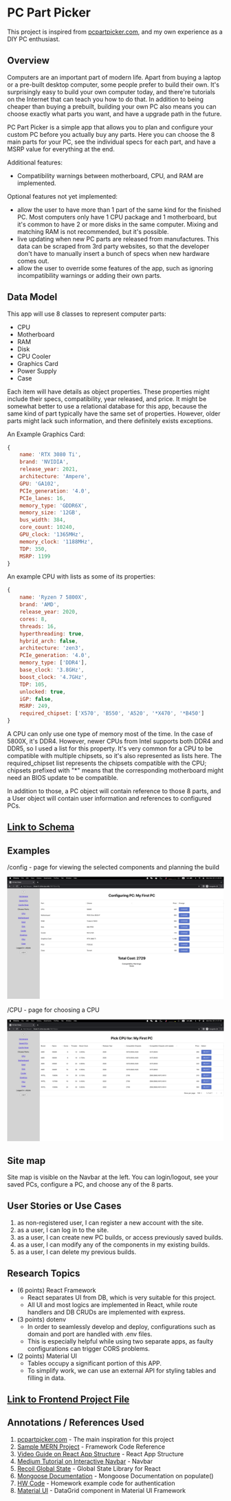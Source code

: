 # PC Part Picker 
This project is inspired from [pcpartpicker.com](pcpartpicker.com), and my own experience as a DIY PC enthusiast. 

## Overview

Computers are an important part of modern life. Apart from buying a laptop or a pre-built desktop computer, some people prefer to build their own. It's surprisingly easy to build your own computer today, and there're tutorials on the Internet that can teach you how to do that. In addition to being cheaper than buying a prebuilt, building your own PC also means you can choose exactly what parts you want, and have a upgrade path in the future. 

PC Part Picker is a simple app that allows you to plan and configure your custom PC before you actually buy any parts. Here you can choose the 8 main parts for your PC, see the individual specs for each part, and have a MSRP value for everything at the end. 

Additional features:
* Compatibility warnings between motherboard, CPU, and RAM are implemented. 

Optional features not yet implemented: 
* allow the user to have more than 1 part of the same kind for the finished PC. Most computers only have 1 CPU package and 1 motherboard, but it's common to have 2 or more disks in the same computer. Mixing and matching RAM is not recommended, but it's possible. 
* live updating when new PC parts are released from manufactures. This data can be scraped from 3rd party websites, so that the developer don't have to manually insert a bunch of specs when new hardware comes out.
* allow the user to override some features of the app, such as ignoring incompatibility warnings or adding their own parts. 

## Data Model

This app will use 8 classes to represent computer parts:
* CPU
* Motherboard
* RAM
* Disk
* CPU Cooler
* Graphics Card
* Power Supply
* Case

Each item will have details as object properties. These properties might include their specs, compatibility, year released, and price. 
It might be somewhat better to use a relational database for this app, because the same kind of part typically have the same set of properties. However, older parts might lack such information, and there definitely exists exceptions. 

An Example Graphics Card:

```javascript
{
	name: 'RTX 3080 Ti',
	brand: 'NVIDIA',
	release_year: 2021,
	architecture: 'Ampere',
	GPU: 'GA102',
	PCIe_generation: '4.0',
	PCIe_lanes: 16,
	memory_type: 'GDDR6X',
	memory_size: '12GB',
	bus_width: 384,
	core_count: 10240,
	GPU_clock: '1365MHz',
	memory_clock: '1188MHz',
	TDP: 350,
	MSRP: 1199
}
```

An example CPU with lists as some of its properties:

```javascript
{
	name: 'Ryzen 7 5800X',
	brand: 'AMD',
	release_year: 2020,
	cores: 8,
	threads: 16,
	hyperthreading: true,
	hybrid_arch: false,
	architecture: 'zen3',
	PCIe_generation: '4.0',
	memory_type: ['DDR4'],
	base_clock: '3.8GHz',
	boost_clock: '4.7GHz',
	TDP: 105,
	unlocked: true,
	iGP: false,
	MSRP: 249,
	required_chipset: ['X570', 'B550', 'A520', '*X470', '*B450']
}
```

A CPU can only use one type of memory most of the time. In the case of 5800X, it's DDR4. However, newer CPUs from Intel supports both DDR4 and DDR5, so I used a list for this property.
It's very common for a CPU to be compatible with multiple chipsets, so it's also represented as lists here. The required_chipset list represents the chipsets compatible with the CPU; chipsets prefixed with "*" means that the corresponding motherboard might need an BIOS update to be compatible. 

In addition to those, a PC object will contain reference to those 8 parts, and a User object will contain user information and references to configured PCs. 

## [Link to Schema](db.mjs) 

## Examples

/config - page for viewing the selected components and planning the build

![config](documentation/config.png)

/CPU - page for choosing a CPU

![CPU](documentation/CPU.png)

## Site map

Site map is visible on the Navbar at the left. You can login/logout, see your saved PCs, configure a PC, and choose any of the 8 parts.

## User Stories or Use Cases

1. as non-registered user, I can register a new account with the site.
2. as a user, I can log in to the site.
3. as a user, I can create new PC builds, or access previously saved builds.
4. as a user, I can modify any of the components in my existing builds.
5. as a user, I can delete my previous builds.

## Research Topics

* (6 points) React Framework
	* React separates UI from DB, which is very suitable for this project.
	* All UI and most logics are implemented in React, while route handlers and DB CRUDs are implemented with express. 
* (3 points) dotenv
	* In order to seamlessly develop and deploy, configurations such as domain and port are handled with .env files.
	* This is especially helpful while using two separate apps, as faulty configurations can trigger CORS problems.
* (2 points) Material UI
	* Tables occupy a significant portion of this APP. 
	* To simplify work, we can use an external API for styling tables and filling in data. 

## [Link to Frontend Project File](frontend/src/App.js) 

## Annotations / References Used

1. [pcpartpicker.com](https://pcpartpicker.com/) - The main inspiration for this project
2. [Sample MERN Project](https://github.com/codrkai/node_react_mongodb_tutorial) - Framework Code Reference
3. [Video Guide on React App Structure](https://www.youtube.com/watch?v=3isCTSUdXaQ) - React App Structure
4. [Medium Tutorial on Interactive Navbar](https://medium.com/swlh/how-to-make-a-side-navigation-bar-in-reactjs-c90747f3410c) - Navbar
5. [Recoil Global State](https://recoiljs.org/) - Global State Library for React
6. [Mongoose Documentation](https://mongoosejs.com/docs/populate.html#populate_multiple_documents) - Mongoose Documentation on populate()
7. [HW Code](https://github.com/nyu-csci-ua-0467-001-002-fall-2022/homework05-lichang0824) - Homework example code for authentication
8. [Material UI](https://mui.com/material-ui/react-table/) - DataGrid component in Material UI Framework
